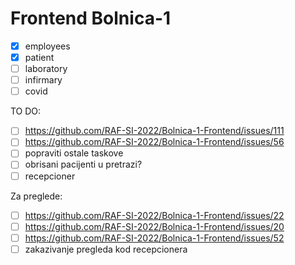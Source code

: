 # Frontend Bolnica-1

- [x] employees
- [x] patient
- [ ] laboratory
- [ ] infirmary
- [ ] covid

TO DO:
- [ ] https://github.com/RAF-SI-2022/Bolnica-1-Frontend/issues/111
- [ ] https://github.com/RAF-SI-2022/Bolnica-1-Frontend/issues/56
- [ ] popraviti ostale taskove
- [ ] obrisani pacijenti u pretrazi?
- [ ] recepcioner

Za preglede:
- [ ] https://github.com/RAF-SI-2022/Bolnica-1-Frontend/issues/22
- [ ] https://github.com/RAF-SI-2022/Bolnica-1-Frontend/issues/20
- [ ] https://github.com/RAF-SI-2022/Bolnica-1-Frontend/issues/52
- [ ] zakazivanje pregleda kod recepcionera
